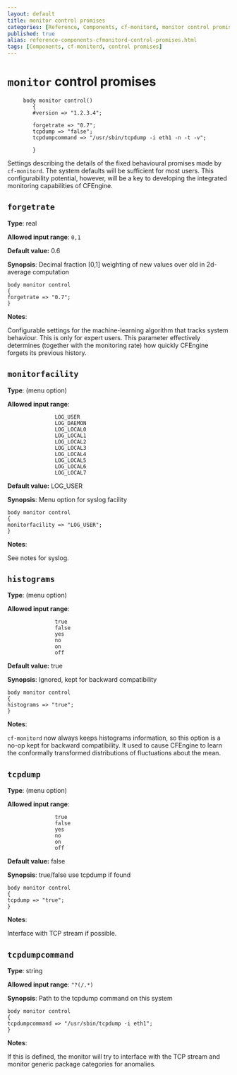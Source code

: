 ```yaml
---
layout: default
title: monitor control promises
categories: [Reference, Components, cf-monitord, monitor control promises]
published: true
alias: reference-components-cfmonitord-control-promises.html
tags: [Components, cf-monitord, control promises]
---
```


# `monitor` control promises
         
         body monitor control()
            {
            #version => "1.2.3.4";
         
            forgetrate => "0.7";
            tcpdump => "false";
            tcpdumpcommand => "/usr/sbin/tcpdump -i eth1 -n -t -v";
         
            }
         
Settings describing the details of the fixed behavioural promises
made by `cf-monitord`. The system defaults will be sufficient for
most users. This configurability potential, however, will be a key
to developing the integrated monitoring capabilities of CFEngine.




## `forgetrate`

**Type**: real

**Allowed input range**: `0,1`

**Default value:** 0.6

**Synopsis**: Decimal fraction [0,1] weighting of new values over
old in 2d-average computation

    body monitor control
    {
    forgetrate => "0.7";
    }

**Notes**:

Configurable settings for the machine-learning algorithm that
tracks system behaviour. This is only for expert users. This
parameter effectively determines (together with the monitoring
rate) how quickly CFEngine forgets its previous history.





## `monitorfacility`

**Type**: (menu option)

**Allowed input range**:

                   LOG_USER
                   LOG_DAEMON
                   LOG_LOCAL0
                   LOG_LOCAL1
                   LOG_LOCAL2
                   LOG_LOCAL3
                   LOG_LOCAL4
                   LOG_LOCAL5
                   LOG_LOCAL6
                   LOG_LOCAL7

**Default value:** LOG\_USER

**Synopsis**: Menu option for syslog facility

    body monitor control
    {
    monitorfacility => "LOG_USER";
    }

**Notes**:

See notes for syslog.





## `histograms`

**Type**: (menu option)

**Allowed input range**:

                   true
                   false
                   yes
                   no
                   on
                   off

**Default value:** true

**Synopsis**: Ignored, kept for backward compatibility

    body monitor control
    {
    histograms => "true";
    }

**Notes**:

`cf-monitord` now always keeps histograms information, so this
option is a no-op kept for backward compatibility. It used to cause
CFEngine to learn the conformally transformed distributions of
fluctuations about the mean.





## `tcpdump`

**Type**: (menu option)

**Allowed input range**:

                   true
                   false
                   yes
                   no
                   on
                   off

**Default value:** false

**Synopsis**: true/false use tcpdump if found

    body monitor control
    {
    tcpdump => "true";
    }

**Notes**:

Interface with TCP stream if possible.




## `tcpdumpcommand`

**Type**: string

**Allowed input range**: `"?(/.*)`

**Synopsis**: Path to the tcpdump command on this system

    body monitor control
    {
    tcpdumpcommand => "/usr/sbin/tcpdump -i eth1";
    }

**Notes**:

If this is defined, the monitor will try to interface with the TCP
stream and monitor generic package categories for anomalies.


